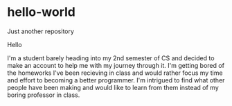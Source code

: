 # hello-world
Just another repository

Hello

I'm a student barely heading into my 2nd semester of CS and decided to make an account to help me with my journey through it.
I'm getting bored of the homeworks I've been recieving in class and would rather focus my time and effort to becoming a better programmer.
I'm intrigued to find what other people have been making and would like to learn from them instead of my boring professor in class.
